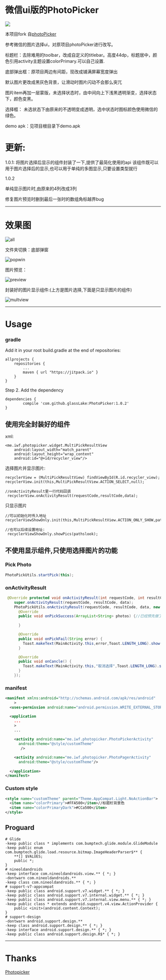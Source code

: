 
# 微信ui版的PhotoPicker

[![](https://jitpack.io/v/glassLake/PhotoPicker.svg)](https://jitpack.io/#glassLake/PhotoPicker)


本项目fork 自[photoPicker](https://github.com/donglua/PhotoPicker)

参考微信的图片选择ui，对原项目photoPicker进行改写。

标题栏：去除难用的toolbar，改成自定义的titlebar。高度44dp，标题居中，颜色引用activity主题设置colorPrimary.可以自己设置.

底部弹出框：原项目两边有间距，现改成铺满屏幕宽度弹出

默认图片更改成黑灰色背景，让滑动时图片闪动不会那么突兀

图片item再加一层蒙版，未选择状态时，由中间向上下浅黑透明渐变，选择状态下，颜色变黑。

选择框： 未选状态下由原来的不透明变成透明，选中状态时图标颜色使用微信的绿色。



demo apk：见项目根目录下demo.apk


# 更新:

1.0.1: 
将图片选择后显示的组件封装了一下,提供了最简化使用的api
该组件既可以用于图片选择后的显示,也可以用于单纯的多图显示,只要设置类型就行



1.0.2

单纯显示图片时,由原来的4列改成3列

修复图片预览时删到最后一张时的数组角标越界bug



---

# 效果图
 ![all](all.jpg)




文件夹切换：底部弹窗



 ![popwin](popwin.jpg)





图片预览：

 ![preview](preview.jpg)



封装好的图片显示组件:(上方是图片选择,下面是只显示图片的组件)

 ![multview](multview.png)



---

# Usage

### gradle

Add it in your root build.gradle at the end of repositories:

	allprojects {
		repositories {
			...
			maven { url "https://jitpack.io" }
		}
	}
Step 2. Add the dependency

	dependencies {
	        compile 'com.github.glassLake:PhotoPicker:1.0.2'
	}



## 使用完全封装好的组件



xml:

```
<me.iwf.photopicker.widget.MultiPickResultView
    android:layout_width="match_parent"
    android:layout_height="wrap_content"
    android:id="@+id/recycler_view"/>
```

选择图片并显示图片:

```
recyclerView = (MultiPickResultView) findViewById(R.id.recycler_view);
recyclerView.init(this,MultiPickResultView.ACTION_SELECT,null);

//onActivityResult里一行代码回调
 recyclerView.onActivityResult(requestCode,resultCode,data);
```



只显示图片

```
//可以初始化时传入地址
recyclerViewShowOnly.init(this,MultiPickResultView.ACTION_ONLY_SHOW,pathslook);

//也可以后续设置地址:
 recyclerViewShowOnly.showPics(pathslook);
```



## 不使用显示组件,只使用选择图片的功能

### Pick Photo

```java
PhotoPickUtils.startPick(this);
```

### 

### onActivityResult
```java
 @Override protected void onActivityResult(int requestCode, int resultCode, Intent data) {
    super.onActivityResult(requestCode, resultCode, data);
    PhotoPickUtils.onActivityResult(requestCode, resultCode, data, new 		PhotoPickUtils.PickHandler() {
      @Override
      public void onPickSuccess(ArrayList<String> photos) {//已经预先做了null或size为0的判断
       
      }

      @Override
      public void onPickFail(String error) {
        Toast.makeText(MainActivity.this,error,Toast.LENGTH_LONG).show();
      }

      @Override
      public void onCancle() {
        Toast.makeText(MainActivity.this,"取消选择",Toast.LENGTH_LONG).show();
      }
    });
```

### manifest
```xml
<manifest xmlns:android="http://schemas.android.com/apk/res/android"
    >
  <uses-permission android:name="android.permission.WRITE_EXTERNAL_STORAGE"/>

  <application
    ...
    >
    ...
    
    <activity android:name="me.iwf.photopicker.PhotoPickerActivity"
      android:theme="@style/customTheme" 
       />

    <activity android:name="me.iwf.photopicker.PhotoPagerActivity"
      android:theme="@style/customTheme"/>
    
  </application>
</manifest>
```
### Custom style
```xml
<style name="customTheme" parent="Theme.AppCompat.Light.NoActionBar">
  <item name="colorPrimary">#FFA500</item>//标题栏背景色
  <item name="colorPrimaryDark">#CCa500</item>
</style>
```





## Proguard

```
# Glide
-keep public class * implements com.bumptech.glide.module.GlideModule
-keep public enum com.bumptech.glide.load.resource.bitmap.ImageHeaderParser$** {
    **[] $VALUES;
    public *;
}
# nineoldandroids
-keep interface com.nineoldandroids.view.** { *; }
-dontwarn com.nineoldandroids.**
-keep class com.nineoldandroids.** { *; }
# support-v7-appcompat
-keep public class android.support.v7.widget.** { *; }
-keep public class android.support.v7.internal.widget.** { *; }
-keep public class android.support.v7.internal.view.menu.** { *; }
-keep public class * extends android.support.v4.view.ActionProvider {
    public <init>(android.content.Context);
}
# support-design
-dontwarn android.support.design.**
-keep class android.support.design.** { *; }
-keep interface android.support.design.** { *; }
-keep public class android.support.design.R$* { *; }
```

---

# Thanks 

[Photopicker](https://github.com/donglua/PhotoPicker)

